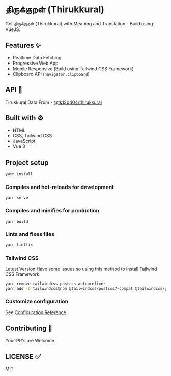 # திருக்குறள் (Thirukkural)

Get திருக்குறள் (Thirukkural) with Meaning and Translation - Build using VueJS.

## Features ✨

- Realtime Data Fetching
- Progressive Web App
- Mobile Responsive (Build using Tailwind CSS Framework)
- Clipboard API (`navigator.clipboard`)

## API 🍘

Tirukkuṛaḷ Data From - [@tk120404/thirukkural](https://github.com/tk120404/thirukkural)

## Built with ⚙

- HTML
- CSS, Tailwind CSS
- JavaScript
- Vue 3

## Project setup

```sh
yarn install
```

### Compiles and hot-reloads for development

```sh
yarn serve
```

### Compiles and minifies for production

```sh
yarn build
```

### Lints and fixes files

```sh
yarn lintfix
```

### Tailwind CSS

Latest Version Have some issues so using this method to install Tailwind CSS Framework

```sh
yarn remove tailwindcss postcss autoprefixer
yarn add -D tailwindcss@npm:@tailwindcss/postcss7-compat @tailwindcss/postcss7-compat postcss@^7 autoprefixer@^9
```

### Customize configuration

See [Configuration Reference](https://cli.vuejs.org/config/).

## Contributing 🙌

Your PR's are Welcome

## LICENSE ✅

MIT
